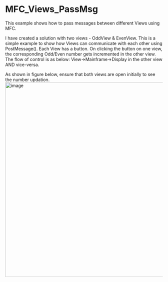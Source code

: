 # MFC_Views_PassMsg
This example shows how to pass messages between different Views using MFC.

I have created a solution with two views - OddView & EvenView.
This is a simple example to show how Views can communicate with each other using PostMessage().
Each View has a button. On clicking the button on one view, the corresponding Odd/Even number gets incremented in the other view.
The flow of control is as below:
View->Mainframe->Display in the other view AND vice-versa.

As shown in figure below, ensure that both views are open initially to see the number updation.
<img width="623" alt="image" src="https://github.com/user-attachments/assets/dd41f507-04aa-4a96-8a29-f9a602cfe491">
